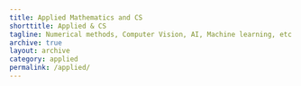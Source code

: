 ```yaml
---
title: Applied Mathematics and CS
shorttitle: Applied & CS
tagline: Numerical methods, Computer Vision, AI, Machine learning, etc
archive: true
layout: archive
category: applied
permalink: /applied/
---
```

